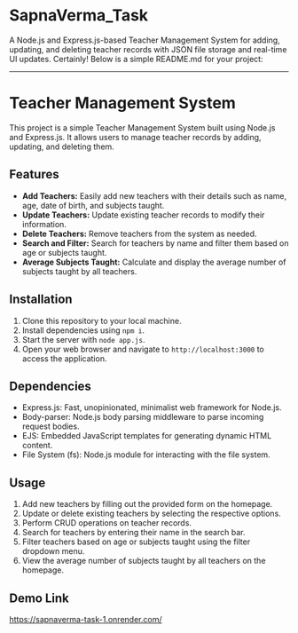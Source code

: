 # SapnaVerma_Task
A Node.js and Express.js-based Teacher Management System for adding, updating, and deleting teacher records with JSON file storage and real-time UI updates.
Certainly! Below is a simple README.md for your project:

---

# Teacher Management System

This project is a simple Teacher Management System built using Node.js and Express.js. It allows users to manage teacher records by adding, updating, and deleting them.

## Features

- **Add Teachers:** Easily add new teachers with their details such as name, age, date of birth, and subjects taught.
- **Update Teachers:** Update existing teacher records to modify their information.
- **Delete Teachers:** Remove teachers from the system as needed.
- **Search and Filter:** Search for teachers by name and filter them based on age or subjects taught.
- **Average Subjects Taught:** Calculate and display the average number of subjects taught by all teachers.

## Installation

1. Clone this repository to your local machine.
2. Install dependencies using `npm i`.
3. Start the server with `node app.js`.
4. Open your web browser and navigate to `http://localhost:3000` to access the application.

## Dependencies

- Express.js: Fast, unopinionated, minimalist web framework for Node.js.
- Body-parser: Node.js body parsing middleware to parse incoming request bodies.
- EJS: Embedded JavaScript templates for generating dynamic HTML content.
- File System (fs): Node.js module for interacting with the file system.

## Usage

1. Add new teachers by filling out the provided form on the homepage.
2. Update or delete existing teachers by selecting the respective options.
3. Perform CRUD operations on teacher records.
4. Search for teachers by entering their name in the search bar.
5. Filter teachers based on age or subjects taught using the filter dropdown menu.
6. View the average number of subjects taught by all teachers on the homepage.

## Demo Link
https://sapnaverma-task-1.onrender.com/

